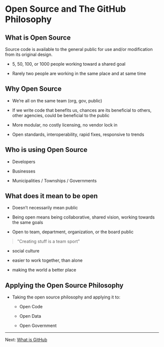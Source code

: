 # Open Source and The GitHub Philosophy

## What is Open Source

Source code is available to the general public for use and/or modification from its original design.

- 5, 50, 100, or 1000 people working toward a shared goal

- Rarely two people are working in the same place and at same time


## Why Open Source

- We’re all on the same team (org, gov, public)

- If we write code that benefits us, chances are its beneficial to others, other agencies, could be beneficial to the public 

- More modular, no costly licensing, no vendor lock in

- Open standards, interoperability, rapid fixes, responsive to trends

## Who is using Open Source

- Developers

- Businesses

- Municipalities / Townships / Governments

## What does it mean to be open

- Doesn’t necessarily mean public

- Being open means being collaborative, shared vision, working towards the same goals

- Open to team, department, organization, or the board public

> "Creating stuff is a team sport"

- social culture

- easier to work together, than alone

- making the world a better place

## Applying the Open Source Philosophy

- Taking the open source philosophy and applying it to:

  - Open Code

  - Open Data
  
  - Open Government


---

Next: [What is GitHub](../4_visualizing_data_in_github/1_visualizing_data_in_github.md)